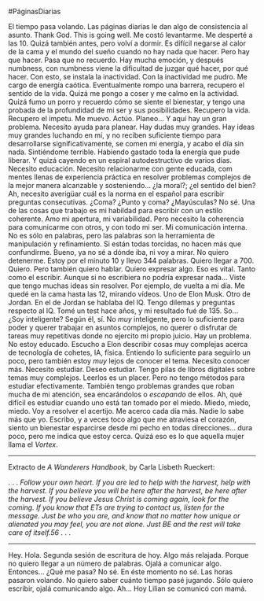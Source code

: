 #PáginasDiarias 

El tiempo pasa volando. Las páginas diarias le dan algo de consistencia al asunto. Thank God. This is going well. Me costó levantarme. Me desperté a las 10. Quizá también antes, pero volví a dormir. Es difícil negarse al calor de la cama y el mundo del sueño cuando no hay nada que hacer. Pero hay que hacer. Pasa que no recuerdo. Hay mucha emoción, y después numbness, con numbness viene la dificultad de juzgar qué hacer, por qué hacer. Con esto, se instala la inactividad. Con la inactividad me pudro. Me cargo de energía caótica. Eventualmente rompo una barrera, recupero el sentido de la vida. Quizá me pongo a coser y me calmo en la actividad. Quizá fumo un porro y recuerdo cómo se siente el bienestar, y tengo una probada de la profundidad de mi ser y sus posibilidades. Recupero la vida. Recupero el ímpetu. Me muevo. Actúo. Planeo... Y aquí hay un gran problema. Necesito ayuda para planear. Hay dudas muy grandes. Hay ideas muy grandes luchando en mí, y no reciben suficiente tiempo para desarrollarse significativamente, se comen mi energía, y acabo el día sin nada. Sintiéndome terrible. Habiendo gastado toda la energía que pude liberar. Y quizá cayendo en un espiral autodestructivo de varios días. Necesito educación. Necesito relacionarme con gente educada, com mentes llenas de experiencia práctica en resolver problemas complejos de la mejor manera alcanzable y sosteniendo... ¿la moral?; ¿el sentido del bien? Ah, necesito averigüar cuál es la norma en el español para escribir preguntas consecutivas. ¿Coma? ¿Punto y coma? ¿Mayúsculas? No sé. Una de las cosas que trabajo es mi habildad para escribir con un estilo coherente. Amo mi apertura, mi variabilidad. Pero necesito la coherencia para comunicarme con otros, y con todo mi ser. Mi comunicación interna. No es sólo en palabras, pero las palabras son la herramienta de manipulación y refinamiento. Si están todas torcidas, no hacen más que confundirme. Bueno, ya no sé a dónde iba, ni voy a mirar. No quiero detenerme. Estoy por el minuto 10 y llevo 344 palabras. Quiero llegar a 700. Quiero. Pero también quiero hablar. Quiero expresar algo. Eso es vital. Tanto como el escribir. Aunque si no escribiera no podría expresar nada... Viste que tengo muchas ideas sin resolver. Por ejemplo, de vuelta a mi día. Me quedé en la cama hasta las 12, mirando vídeos. Uno de Elon Musk. Otro de Jordan. En el de Jordan se hablaba del IQ. Tengo dilemas y preguntas respecto al IQ. Tomé un test hace años, y mi resultado fué de 135. So... ¿Soy inteligente? Según él, sí. No *muy* inteligente, pero lo suficiente para poder y querer trabajar en asuntos complejos, no querer o disfrutar de tareas muy repetitivas donde no ejercito mi propio juicio. Hay un problema. No estoy educado. Escucho a Elon describir cosas muy complejas acerca de tecnología de cohetes, IA, física. Entiendo lo suficiente para seguirlo un poco, pero también estoy *muy* lejos de conocer el tema. Necesito conocer más. Necesito estudiar. Deseo estudiar. Tengo pilas de libros digitales sobre temas muy complejos. Leerlos es un placer. Pero no tengo métodos para estudiar efectivamente. También tengo problemas grandes que roban mucha de mi atención, sea encarándolos o *escapando* de ellos. Ah, qué difícil es estudiar cuando uno está tan tomado por el miedo. Miedo, miedo, miedo. Voy a resolver el acertijo. Me acerco cada día más. Nadie lo sabe más que yo. Escribo, y a veces toco algo que me atraviesa el corazón, siento un bienestar esparcirse desde mi pecho en todas direcciones... dura poco, pero me indica que estoy cerca. Quizá eso es lo que aquella mujer llama el *Vortex*.

---
Extracto de *A Wanderers Handbook*, by Carla Lisbeth Rueckert:

. . .
*Follow your own heart. If you are led to help with the harvest, help
with the harvest. If you believe you will be here after the harvest, be
here after the harvest. If you believe Jesus Christ is coming again, look
for the coming. If you know that ETs are trying to contact us, listen for
the message. Just be who you are, and know that no matter how unique
or alienated you may feel, you are not alone. Just BE and the rest will
take care of itself.56*
. . .

---

Hey. Hola. Segunda sesión de escritura de hoy. Algo más relajada. Porque no quiero llegar a un número de palabras. Ojalá a comunicar algo. Entonces... ¿Qué me pasa? No sé. En éste momento no sé. Las horas pasaron volando. No quiero saber cuánto tiempo pasé jugando. Sólo quiero escribir, ojalá comunicando algo. Ah... Hoy Lilian se comunicó con mamá.